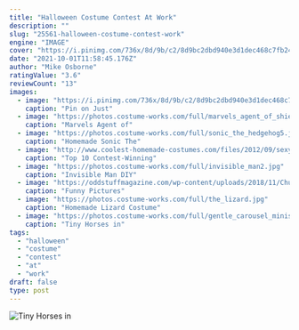 ```yaml
---
title: "Halloween Costume Contest At Work"
description: ""
slug: "25561-halloween-costume-contest-work"
engine: "IMAGE"
cover: "https://i.pinimg.com/736x/8d/9b/c2/8d9bc2dbd940e3d1dec468c7fb246ad8--group-costumes-party-costumes.jpg"
date: "2021-10-01T11:58:45.176Z"
author: "Mike Osborne"
ratingValue: "3.6"
reviewCount: "13"
images:
  - image: "https://i.pinimg.com/736x/8d/9b/c2/8d9bc2dbd940e3d1dec468c7fb246ad8--group-costumes-party-costumes.jpg"
    caption: "Pin on Just"
  - image: "https://photos.costume-works.com/full/marvels_agent_of_shield_ghost_rider.jpg"
    caption: "Marvels Agent of"
  - image: "https://photos.costume-works.com/full/sonic_the_hedgehog5.jpg"
    caption: "Homemade Sonic The"
  - image: "http://www.coolest-homemade-costumes.com/files/2012/09/sexy-and-cool-hamburglar-4976.JPG"
    caption: "Top 10 Contest-Winning"
  - image: "https://photos.costume-works.com/full/invisible_man2.jpg"
    caption: "Invisible Man DIY"
  - image: "https://oddstuffmagazine.com/wp-content/uploads/2018/11/Chucky-costume-650x883.jpg"
    caption: "Funny Pictures"
  - image: "https://photos.costume-works.com/full/the_lizard.jpg"
    caption: "Homemade Lizard Costume"
  - image: "https://photos.costume-works.com/full/gentle_carousel_minis_4.jpg"
    caption: "Tiny Horses in"
tags:
  - "halloween"
  - "costume"
  - "contest"
  - "at"
  - "work"
draft: false
type: post
---
```



![Tiny Horses in](https://photos.costume-works.com/full/gentle_carousel_minis_4.jpg "Tiny Horses in")


<!--inArticleAds-->

<!--galleryOne-->


<!--inArticleAds-->

<!--galleryTwo-->


<!--galleryThree-->

